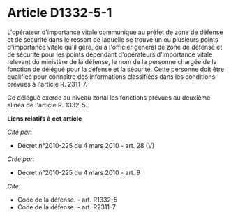 # Article D1332-5-1

L'opérateur d'importance vitale communique au préfet de zone de défense et de sécurité dans le ressort de laquelle se trouve
un ou plusieurs points d'importance vitale qu'il gère, ou à l'officier général de zone de défense et de sécurité pour les
points dépendant d'opérateurs d'importance vitale relevant du ministère de la défense, le nom de la personne chargée de la
fonction de délégué pour la défense et la sécurité. Cette personne doit être qualifiée pour connaître des informations
classifiées dans les conditions prévues à l'article R. 2311-7. 

Ce délégué exerce au niveau zonal les fonctions prévues au deuxième alinéa de l'article R. 1332-5.

**Liens relatifs à cet article**

_Cité par_:

  - Décret n°2010-225 du 4 mars 2010 - art. 28 (V)

_Créé par_:

  - Décret n°2010-225 du 4 mars 2010 - art. 9

_Cite_:

  - Code de la défense. - art. R1332-5
  - Code de la défense. - art. R2311-7
